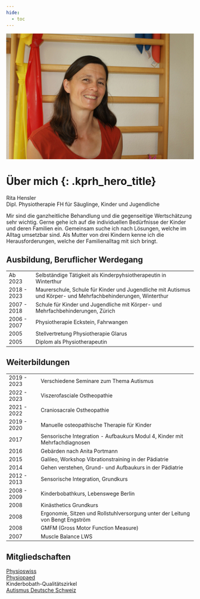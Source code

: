 ```yaml
---
hide:
  - toc
---
```


<img class="kprh_hero kprh_hero_rita" src="../assets/rita.jpg" alt="Portrait von Rita Hensler">

# Über mich {: .kprh_hero_title}

Rita Hensler<br>
Dipl. Physiotherapie FH für Säuglinge, Kinder und Jugendliche

Mir sind die ganzheitliche Behandlung und die gegenseitige Wertschätzung sehr wichtig. Gerne gehe ich auf die individuellen Bedürfnisse der Kinder und deren Familien ein. Gemeinsam suche ich nach Lösungen, welche im Alltag umsetzbar sind. Als Mutter von drei Kindern kenne ich die Herausforderungen, welche der Familienalltag mit sich bringt.

## Ausbildung, Beruflicher Werdegang

|             |    |
| ----------- | -- |
| Ab 2023     | Selbständige Tätigkeit als Kinderpyhsiotherapeutin in Winterthur |
| 2018 - 2023 | Maurerschule, Schule für Kinder und Jugendliche mit Autismus und Körper- und Mehrfachbehinderungen, Winterthur |
| 2007 - 2018 | Schule für Kinder und Jugendliche mit Körper- und Mehrfachbehinderungen, Zürich |
| 2006 - 2007 | Physiotherapie Eckstein, Fahrwangen |
| 2005        | Stellvertretung Physiotherapie Glarus |
| 2005        | Diplom als Physiotherapeutin |

## Weiterbildungen 

|             |    |
| ----------- | -- |
| 2019 - 2023 | Verschiedene Seminare zum Thema Autismus |
| 2022 - 2023 | Viszerofasciale Ostheopathie |
| 2021 - 2022 | Craniosacrale Ostheopathie |
| 2019 - 2020 | Manuelle osteopathische Therapie für Kinder |
| 2017        | Sensorische Integration - Aufbaukurs Modul 4, Kinder mit Mehrfachdiagnosen |
| 2016        | Gebärden nach Anita Portmann |
| 2015        | Galileo, Workshop Vibrationstraining in der Pädiatrie |
| 2014        | Gehen verstehen, Grund- und Aufbaukurs in der Pädiatrie |
| 2012 - 2013 | Sensorische Integration, Grundkurs |
| 2008 - 2009 | Kinderbobathkurs, Lebenswege Berlin |
| 2008        | Kinästhetics Grundkurs |
| 2008        | Ergonomie, Sitzen und Rollstuhlversorgung unter der Leitung von Bengt Engström |
| 2008        | GMFM (Gross Motor Function Measure) |
| 2007        | Muscle Balance LWS |

## Mitgliedschaften 

[Physioswiss](https://www.physioswiss.ch)<br>
[Physiopaed](https://www.physiopaed.ch)<br>
Kinderbobath-Qualitätszirkel<br>
[Autismus Deutsche Schweiz](https://www.autismus.ch/)
